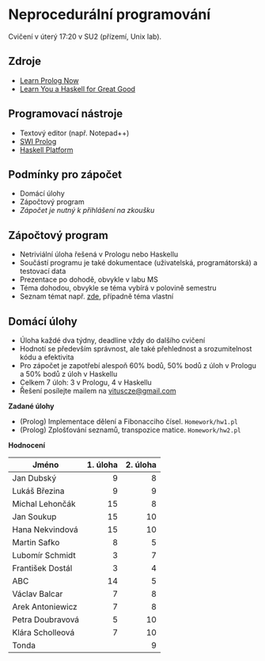 Neprocedurální programování
===========================

Cvičení v úterý 17:20 v SU2 (přízemí, Unix lab).

Zdroje
------

- [Learn Prolog Now](http://www.learnprolognow.org/)
- [Learn You a Haskell for Great Good](http://learnyouahaskell.com/)

Programovací nástroje
---------------------

- Textový editor (např. Notepad++)
- [SWI Prolog](http://www.swi-prolog.org/)
- [Haskell Platform](https://www.haskell.org/platform/)

Podmínky pro zápočet
--------------------

- Domácí úlohy
- Zápočtový program
- *Zápočet je nutný k přihlášení na zkoušku*

Zápočtový program
-----------------

- Netriviální úloha řešená v Prologu nebo Haskellu
- Součástí programu je také dokumentace (uživatelská, programátorská) a testovací data
- Prezentace po dohodě, obvykle v labu MS
- Téma dohodou, obvykle se téma vybírá v polovině semestru
- Seznam témat např. [zde](http://kti.mff.cuni.cz/~hric/vyuka/pl_prikl_win.pdf), případně téma vlastní 

Domácí úlohy
------------

- Úloha každé dva týdny, deadline vždy do dalšího cvičení
- Hodnotí se především správnost, ale také přehlednost a srozumitelnost kódu a efektivita
- Pro zápočet je zapotřebí alespoň 60% bodů, 50% bodů z úloh v Prologu a 50% bodů z úloh v Haskellu
- Celkem 7 úloh: 3 v Prologu, 4 v Haskellu
- Řešení posílejte mailem na vituscze@gmail.com

**Zadané úlohy**

- (Prolog) Implementace dělení a Fibonacciho čísel. `Homework/hw1.pl`
- (Prolog) Zplošťování seznamů, transpozice matice. `Homework/hw2.pl`

**Hodnocení**

| Jméno             | 1. úloha | 2. úloha |
| ----------------- | --------:| --------:|
| Jan Dubský        |        9 |        8 |
| Lukáš Březina     |        9 |        9 |
| Michal Lehončák   |       15 |        8 |
| Jan Soukup        |       15 |       10 |
| Hana Nekvindová   |       15 |       10 |
| Martin Safko      |        8 |        5 |
| Lubomír Schmidt   |        3 |        7 |
| František Dostál  |        3 |        4 |
| ABC               |       14 |        5 |
| Václav Balcar     |        7 |        8 |
| Arek Antoniewicz  |        7 |        8 |
| Petra Doubravová  |        5 |       10 |
| Klára Scholleová  |        7 |       10 |
| Tonda             |          |        9 |
